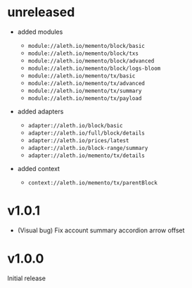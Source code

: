# unreleased
- added modules
    - `module://aleth.io/memento/block/basic`
    - `module://aleth.io/memento/block/txs`
    - `module://aleth.io/memento/block/advanced`
    - `module://aleth.io/memento/block/logs-bloom`
    - `module://aleth.io/memento/tx/basic`
    - `module://aleth.io/memento/tx/advanced`
    - `module://aleth.io/memento/tx/summary`
    - `module://aleth.io/memento/tx/payload`

- added adapters
    - `adapter://aleth.io/block/basic`
    - `adapter://aleth.io/full/block/details`
    - `adapter://aleth.io/prices/latest`
    - `adapter://aleth.io/block-range/summary`
    - `adapter://aleth.io/memento/tx/details`

- added context
    - `context://aleth.io/memento/tx/parentBlock`
    

# v1.0.1

- (Visual bug) Fix account summary accordion arrow offset

# v1.0.0

Initial release
